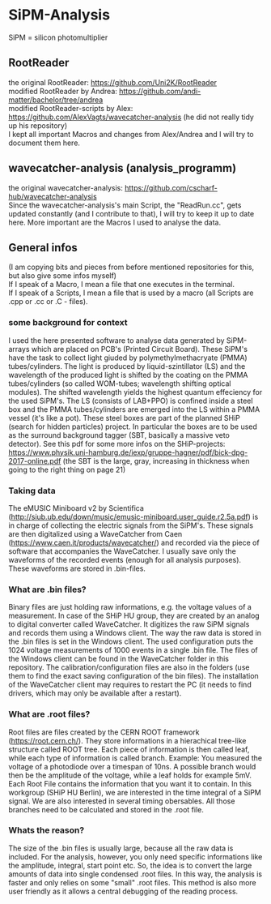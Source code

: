 # SiPM-Analysis
SiPM = silicon photomultiplier

## RootReader
the original RootReader: https://github.com/Uni2K/RootReader \
modified RootReader by Andrea: https://github.com/andi-matter/bachelor/tree/andrea \
modified RootReader-scripts by Alex: https://github.com/AlexVagts/wavecatcher-analysis (he did not really tidy up his repository) \
I kept all important Macros and changes from Alex/Andrea and I will try to document them here.

## wavecatcher-analysis (analysis_programm)
the original wavecatcher-analysis: https://github.com/cscharf-hub/wavecatcher-analysis \
Since the wavecatcher-analysis's main Script, the "ReadRun.cc", gets updated constantly (and I contribute to that), I will try to keep it up to date here. More important are the Macros I used to analyse the data.

## General infos
(I am copying bits and pieces from before mentioned repositories for this, but also give some infos myself) \
If I speak of a Macro, I mean a file that one executes in the terminal. \
If I speak of a Scripts, I mean a file that is used by a macro (all Scripts are .cpp or .cc or .C - files).

### some background for context
I used the here presented software to analyse data generated by SiPM-arrays which are placed on PCB's (Printed Circuit Board). These SiPM's have the task to collect light giuded by polymethylmethacryate (PMMA) tubes/cylinders. The light is produced by liquid-szintillator (LS) and the wavelength of the produced light is shifted by the coating on the PMMA tubes/cylinders (so called WOM-tubes; wavelength shifting optical modules). The shifted wavelength yields the highest quantum effeciency for the used SiPM's. The LS (consists of LAB+PPO) is confined inside a steel box and the PMMA tubes/cylinders are emerged into the LS within a PMMA vessel (it's like a pot). These steel boxes are part of the planned SHiP (search for hidden particles) project. In particular the boxes are to be used as the surround background tagger (SBT, basically a massive veto detector). See this pdf for some more infos on the SHiP-projects: https://www.physik.uni-hamburg.de/iexp/gruppe-hagner/pdf/bick-dpg-2017-online.pdf (the SBT is the large, gray, increasing in thickness when going to the right thing on page 21)

### Taking data
The eMUSIC Miniboard v2 by Scientifica (http://siub.ub.edu/down/music/emusic-miniboard.user_guide.r2.5a.pdf) is in charge of collecting the electric signals from the SiPM's. These signals are then digitalized using a WaveCatcher from Caen (https://www.caen.it/products/wavecatcher/) and recorded via the piece of software that accompanies the WaveCatcher. I usually save only the waveforms of the recorded events (enough for all analysis purposes). These waveforms are stored in .bin-files.

### What are .bin files?
Binary files are just holding raw informations, e.g. the voltage values of a measurement. In case of the SHiP HU group, they are created by an analog to digital converter called WaveCatcher. It digitizes the raw SiPM signals and records them using a Windows client. The way the raw data is stored in the .bin files is set in the Windows client. The used configuration puts the 1024 voltage measurements of 1000  events in a single .bin file. The files of the Windows client can be found in the WaveCatcher folder in this repository. The calibration/configuration files are also in the folders (use them to find the exact saving configuration of the bin files). The installation of the WaveCatcher client may requires to restart the PC (it needs to find drivers, which may only be available after a restart).

### What are .root files?
Root files are files created by the CERN ROOT framework (https://root.cern.ch/). They store informations in a hierachical tree-like structure called ROOT tree. Each piece of information is then called leaf, while each type of information is called branch.
Example: You measured the voltage of a photodiode over a timespan of 10ns. A possible branch would then be the amplitude of the voltage, while a leaf holds for example 5mV.
Each Root File contains the information that you want it to contain. In this workgroup (SHiP HU Berlin), we are interested in the time integral of a SiPM signal. We are also interested in several timing obersables. All those branches need to be calculated and stored in the .root file.

### Whats the reason?
The size of the .bin files is usually large, because all the raw data is included. For the analysis, however, you only need specific informations like the amplitude, integral, start point etc. So, the idea is to convert the large amounts of data into single condensed .root files. In this way, the analysis is faster and only relies on some "small" .root files. This method is also more user friendly as it allows a central debugging of the reading process.
